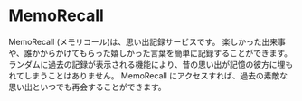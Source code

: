 # MemoRecall

MemoRecall (メモリコール)は、思い出記録サービスです。
楽しかった出来事や、誰かからかけてもらった嬉しかった言葉を簡単に記録することができます。
ランダムに過去の記録が表示される機能により、昔の思い出が記憶の彼方に埋もれてしまうことはありません。
MemoRecall にアクセスすれば、過去の素敵な思い出といつでも再会することができます。
